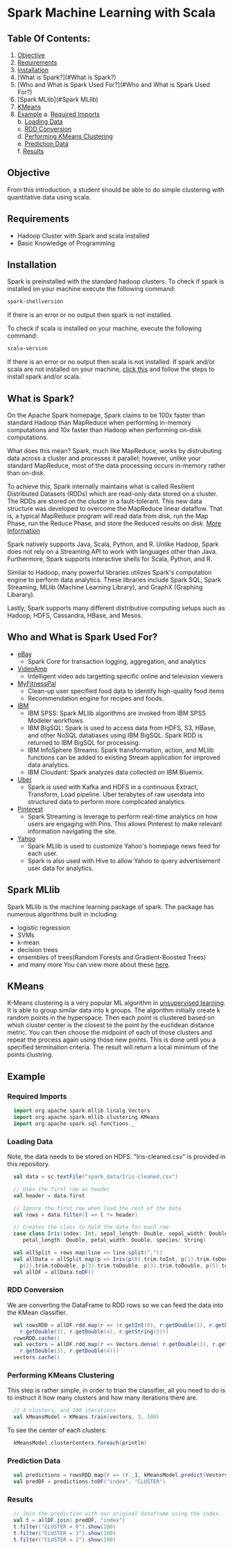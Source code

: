 
# Spark Machine Learning with Scala

## Table Of Contents:
  1. [Objective](#Objective) 
  2. [Requirements](#Requirements)  
  3. [Installation](#Installation)
  4. [What is Spark?](#What is Spark?)
  5. [Who and What is Spark Used For?](#Who and What is Spark Used For?)
  6. [Spark MLlib](#Spark MLlib)
  7. [KMeans](#KMeans)
  8. [Example](#Example)
    a. [Required Imports](#required-imports)  
    b. [Loading Data](#loading-data)  
    c. [RDD Conversion](#rdd-conversion)  
    d. [Performing KMeans Clustering](#performing-kmeans-clustering)  
    e. [Prediction Data](#prediction-data)  
    f. [Results](#results)  

## Objective
From this introduction, a student should be able to do simple clustering with quantitative data using scala.

## Requirements
- Hadoop Cluster with Spark and scala installed
- Basic Knowledge of Programming

## Installation
Spark is preinstalled with the standard hadoop clusters. To check if spark is installed on your machine execute the following command:
```bash
spark-shellversion
```
If there is an error or no output then spark is not installed.

To check if scala is installed on your machine, execute the following command:
```bash
scala-version
```

If there is an error or no output then scala is not installed.
If spark and/or scala are not installed on your machine, [click this](https://www.tutorialspoint.com/apache_spark/apache_spark_installation.htm) and follow the steps to install spark and/or scala.

## What is Spark?
On the Apache Spark homepage, Spark claims to be 100x faster than standard Hadoop than MapReduce when performing in-memory computations and 10x faster than Hadoop when performing on-disk computations.

What does this mean? Spark, much like MapReduce, works by distrubuting data across a cluster and processes it parallel; however, unlike your standard MapReduce, most of the data processing occurs in-memory rather than on-disk.

To achieve this, Spark internally maintains what is called Resilient Distributed Datasets (RDDs) which are read-only data stored on a cluster. The RDDs are stored on the cluster in a fault-tolerant. This new data structure was developed to overcome the MapReduce linear dataflow. That is, a typical MapReduce program will read data from disk, run the Map Phase, run the Reduce Phase, and store the Reduced results on disk. [More Information](https://www.usenix.org/system/files/conference/nsdi12/nsdi12-final138.pdf)

Spark natively supports Java, Scala, Python, and R. Unlike Hadoop, Spark does not rely on a Streaming API to work with languages other than Java. Furthermore, Spark supports interactive shells for Scala, Python, and R.

Similar to Hadoop, many powerful libraries utilizes Spark's computation engine to perform data analytics. These libraries include Spark SQL, Spark Streaming, MLlib (Machine Learning Library), and GraphX (Graphing Libarary).

Lastly, Spark supports many different distributive computing setups such as Hadoop, HDFS, Cassandra, HBase, and Mesos.

## Who and What is Spark Used For?
  - [eBay](https://spark.apache.org/powered-by.html)
    - Spark Core for transaction logging, aggregation, and analytics
  - [VideoAmp](https://spark.apache.org/powered-by.html)
    - Intelligent video ads targetting specific online and television viewers
  - [MyFitnessPal](https://spark.apache.org/powered-by.html)
    - Clean-up user specified food data to identify high-quality food items
    - Recommendation engine for recipes and foods.
  - [IBM](http://www.ibmbigdatahub.com/blog/what-spark)
    - IBM SPSS: Spark MLlib algorithms are invoked from IBM SPSS Modeler workflows
    - IBM BigSQL: Spark is used to access data from HDFS, S3, HBase, and other NoSQL databases using IBM BigSQL. Spark RDD is returned to IBM BigSQL for processing.
    - IBM InfoSphere Streams: Spark transformation, action, and MLlib functions can be added to existing Stream application for improved data analytics.
    - IBM Cloudant: Spark analyzes data collected on IBM Bluemix.
  - [Uber](https://www.qubole.com/blog/big-data/apache-spark-use-cases/)
    - Spark is used with Kafka and HDFS in a continuous Extract, Transform, Load pipeline. Uber terabytes of raw userdata into structured data to perform more complicated analytics.
  - [Pinterest](https://www.qubole.com/blog/big-data/apache-spark-use-cases/)
    - Spark Streaming is leverage to perform real-time analytics on how users are engaging with Pins. This allows Pinterest to make relevant information navigating the site.
  - [Yahoo](https://www.datanami.com/2014/03/06/apache_spark_3_real-world_use_cases/)
    - Spark MLlib is used to customize Yahoo's homepage news feed for each user.
    - Spark is also used with Hive to allow Yahoo to query advertisement user data for analytics.

## Spark MLlib
Spark MLlib is the machine learning package of spark. The package has numerous algorithms built in including:
- logistic regression
- SVMs
- k-mean
- decision trees
- ensembles of trees(Random Forests and Gradient-Boosted Trees)
- and many more
You can view more about these [here](https://spark.apache.org/docs/latest/mllib-guide.html).

## KMeans
K-Means clustering is a very popular ML algorithm in [unsupervised learning](https://www.mathworks.com/discovery/unsupervised-learning.html). It is able to group similar data into k groups. The algorithm initially create k random points in the hyperspace. Then each point is clustered based on which cluster center is the closest to the point by the euclidean distance metric. You can then choose the midpoint of each of those clusters and repeat the process again using those new points. This is done until you a specified termination criteria. The result will return a local minimum of the points clustring.

## Example
### Required Imports
```scala
  import org.apache.spark.mllib.linalg.Vectors
  import org.apache.spark.mllib.clustering.KMeans
  import org.apache.spark.sql.functions._
```

### Loading Data
Note, the data needs to be stored on HDFS. "Iris-cleaned.csv" is provided in this repository.
```scala
  val data = sc.textFile("spark_data/Iris-cleaned.csv")

  // Uses the first row as header
  val header = data.first

  // Ignore the first row when load the rest of the data
  val rows = data.filter(l => l != header)

  // Creates the class to hold the data for each row
  case class Iris(index: Int, sepal_length: Double, sepal_width: Double,
     petal_length: Double, petal_width: Double, species: String)

  val allSplit = rows.map(line => line.split(","))
  val allData = allSplit.map(p => Iris(p(0).trim.toInt, p(1).trim.toDouble,
    p(2).trim.toDouble, p(3).trim.toDouble, p(3).trim.toDouble, p(5).toString))
  val allDF = allData.toDF()
```

### RDD Conversion
We are converting the DataFrame to RDD rows so we can feed the data into the KMean classifier.
```scala
  val rowsRDD = allDF.rdd.map(r => (r.getInt(0), r.getDouble(1), r.getDouble(2),
    r.getDouble(3), r.getDouble(4), r.getString(5)))
  rowsRDD.cache()
  val vectors = allDF.rdd.map(r => Vectors.dense( r.getDouble(1), r.getDouble(2),
    r.getDouble(3), r.getDouble(4)))
  vectors.cache()
```

### Performing KMeans Clustering
This step is rather simple, in order to trian the classifier, all you need to do is to instruct it how many clusters and how many iterations there are.
```scala
  // 3 clusters, and 100 iterations
  val kMeansModel = KMeans.train(vectors, 3, 100)
```
To see the center of each clusters:
```scala
  kMeansModel.clusterCenters.foreach(println)
```

### Prediction Data
```scala
  val predictions = rowsRDD.map{r => (r._1, kMeansModel.predict(Vectors.dense(r._2, r._3, r._4, r._5) ))}
  val predDF = predictions.toDF("index", "CLUSTER")
```

### Results
```scala
  // Join the prediction with our original dataframe using the index.
  val t = allDF.join( predDF, "index")
  t.filter("CLUSTER = 0").show(100)
  t.filter("CLUSTER = 1").show(100)
  t.filter("CLUSTER = 2").show(100)
```
